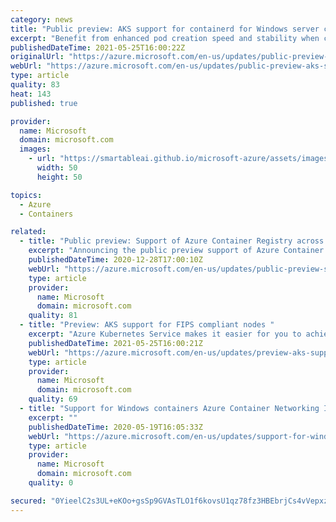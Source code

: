 ```yaml
---
category: news
title: "Public preview: AKS support for containerd for Windows server containers"
excerpt: "Benefit from enhanced pod creation speed and stability when creating Windows server containers in AKS."
publishedDateTime: 2021-05-25T16:00:22Z
originalUrl: "https://azure.microsoft.com/en-us/updates/public-preview-aks-support-for-containerd-for-windows-server-containers/"
webUrl: "https://azure.microsoft.com/en-us/updates/public-preview-aks-support-for-containerd-for-windows-server-containers/"
type: article
quality: 83
heat: 143
published: true

provider:
  name: Microsoft
  domain: microsoft.com
  images:
    - url: "https://smartableai.github.io/microsoft-azure/assets/images/organizations/microsoft.com-50x50.jpg"
      width: 50
      height: 50

topics:
  - Azure
  - Containers

related:
  - title: "Public preview: Support of Azure Container Registry across Availability Zones"
    excerpt: "Announcing the public preview support of Azure Container Registry across Availability Zones"
    publishedDateTime: 2020-12-28T17:00:10Z
    webUrl: "https://azure.microsoft.com/en-us/updates/public-preview-support-of-azure-container-registry-across-availability-zones/"
    type: article
    provider:
      name: Microsoft
      domain: microsoft.com
    quality: 81
  - title: "Preview: AKS support for FIPS compliant nodes "
    excerpt: "Azure Kubernetes Service makes it easier for you to achieve FedRAMP compliance by supporting FIPS compliant nodes "
    publishedDateTime: 2021-05-25T16:00:21Z
    webUrl: "https://azure.microsoft.com/en-us/updates/preview-aks-support-for-fips-compliant-nodes/"
    type: article
    provider:
      name: Microsoft
      domain: microsoft.com
    quality: 69
  - title: "Support for Windows containers Azure Container Networking Interface on Azure Stack Hub coming soon in private preview"
    excerpt: ""
    publishedDateTime: 2020-05-19T16:05:33Z
    webUrl: "https://azure.microsoft.com/en-us/updates/support-for-windows-containers-azure-container-networking-interface-on-azure-stack-hub-coming-soon-in-private-preview/"
    type: article
    provider:
      name: Microsoft
      domain: microsoft.com
    quality: 0

secured: "0YieelC2s3UL+eKOo+gsSp9GVAsTLO1f6kovsU1qz78fz3HBEbrjCs4vVepxzlmDfhf/+fYexToIlL8Stc3ApzzWP0Z+kpTPvnYrEKiVOfawV0DDEEBiwoiZhIgTbneUwTI78adH0nv8aFBu9fWVTgMeYcPiaeqC90dJ+Bs0ctRYCPW2pk/O9lypGpTbqFMi1ST78i+3GoImMsVbUeNeUtbUXKWnRuP4orWhtfOjD0wjR7v7x9WCYgM5z/EtF593ypvYsgN3eRirWStEiJqsO3FwELLhJWk2SsCRyBy9Opb7+m5Busi5PLDucdomFxmCdWuMeWLlVzz86KXIYEXpinbP0C+iFx3HWNu8us3u6bM=;4G+u7WK6YJK0FukFOXENEw=="
---
```


